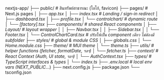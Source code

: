 nextjs-app/
├── public/                   # สินทรัพย์สาธารณะ (โลโก้, favicon)
├── pages/                    # Next.js pages
│   ├── _app.tsx
│   ├── index.tsx             # Landing / sign-in redirect
│   ├── dashboard.tsx
│   ├── profile.tsx
│   └── controlchart/         # dynamic route
│       └── [factory].tsx
├── components/               # shared React components
│   ├── Layout/               # layout wrapper
│   │   ├── Navbar.tsx
│   │   ├── Sidebar.tsx
│   │   └── Footer.tsx
│   └── ControlChartCard.tsx  # ปรับให้เป็น component เดียว ไม่ต้องมี subfolder
├── styles/                   # global & module CSS
│   ├── globals.css
│   └── Home.module.css
├── theme/                    # MUI theme
│   └── theme.ts
├── utils/                    # helper functions (fetcher, formatDate, ฯลฯ)
│   └── fetcher.ts
├── context/                  # React Context (Auth, UI state, ฯลฯ)
│   └── AuthContext.tsx
├── types/                    # TypeScript interfaces & types
│   └── index.ts
├── .env.local                # local env vars (NEXT_PUBLIC_…)
├── next.config.js
├── package.json
└── tsconfig.json